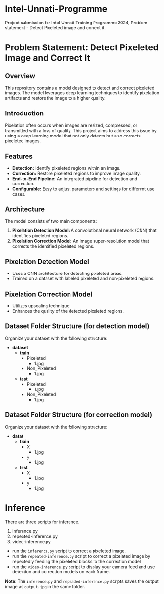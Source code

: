 
# Intel-Unnati-Programme
Project submission for Intel Unnati Training Programme 2024, Problem statement - Detect Pixeleted image and correct it.
# Problem Statement: Detect Pixeleted Image and Correct It

## Overview
This repository contains a model designed to detect and correct pixeleted images. The model leverages deep learning techniques to identify pixelation artifacts and restore the image to a higher quality.

## Introduction
Pixelation often occurs when images are resized, compressed, or transmitted with a loss of quality. This project aims to address this issue by using a deep learning model that not only detects but also corrects pixeleted images.

## Features
- **Detection:** Identify pixeleted regions within an image.
- **Correction:** Restore pixeleted regions to improve image quality.
- **End-to-End Pipeline:** An integrated pipeline for detection and correction.
- **Configurable:** Easy to adjust parameters and settings for different use cases.

## Architecture
The model consists of two main components:
1. **Pixelation Detection Model:** A convolutional neural network (CNN) that identifies pixeleted regions.
2. **Pixelation Correction Model:** An image super-resolution model that corrects the identified pixeleted regions.

## Pixelation Detection Model
- Uses a CNN architecture for detecting pixeleted areas.
- Trained on a dataset with labeled pixeleted and non-pixeleted regions.

## Pixelation Correction Model
- Utilizes upscaling technique.
- Enhances the quality of the detected pixeleted regions.

 
## Dataset Folder Structure (for detection model)
Organize your dataset with the following structure:

- **dataset**
  - **train**
    - Pixeleted
      - 1.jpg
    - Non_Pixeleted
      - 1.jpg
  - **test**
    - Pixeleted
      - 1.jpg
    - Non_Pixeleted
      - 1.jpg

## Dataset Folder Structure (for correction model)
Organize your dataset with the following structure:

- **datat**
  - **train**
    - X
      - 1.jpg
    - y
      - 1.jpg
  - **test**
    - X
      - 1.jpg
    - y
      - 1.jpg

# Inference
There are three scripts for inference.
1. inference.py
2. repeated-inference.py
3. video-inference.py

- run the `inference.py` script to correct a pixeleted image.
- run the `repeated-inference.py` script to correct a pixelated image by repeatedly feeding the pixeleted blocks to the correction model
- run the `video-inference.py` script to display your camera feed and use detection and correction models on each frame.

**Note**: The `inference.py` and `repeaded-inference.py` scripts saves the output image as `output.jpg` in the same folder.
